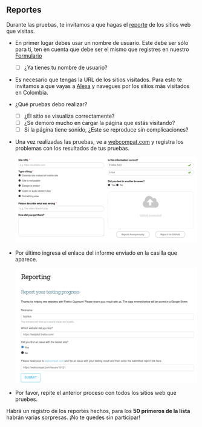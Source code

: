 ## Reportes

Durante las pruebas, te invitamos a que hagas el [reporte](https://firefoxsprint.mozilla.community/reporting/) de los sitios web que visitas.

* En primer lugar debes usar un nombre de usuario. Este debe ser sólo para ti, ten en cuenta que debe ser el mismo que registres en nuestro [Formulario](https://docs.google.com/forms/d/e/1FAIpQLScy-P6m4pDx_Qylpe3No_bkbh3REoDXf-7YLne7nY8CKs7S6w/viewform)
  - [ ] ¿Ya tienes tu nombre de usuario?
* Es necesario que tengas la URL de los sitios visitados.
  Para esto te invitamos a que vayas a [Alexa](https://www.alexa.com/topsites/countries/CO) y navegues por los sitios más visitados en Colombia.
* ¿Qué pruebas debo realizar?
  - [ ] ¿El sitio se visualiza correctamente?
  - [ ] ¿Se demoró mucho en cargar la página que estás visitando?
  - [ ] Si la página tiene sonido, ¿Este se reproduce sin complicaciones?
* Una vez realizadas las pruebas, ve a [webcompat.com](https://webcompat.com/) y registra los problemas con los resultados de tus pruebas.

  ![webcompat][1]
* Por último ingresa el enlace del informe enviado en la casilla que aparece.

  ![reporte][2]
* Por favor, repite el anterior proceso con todos los sitios web que pruebes.


Habrá un registro de los reportes hechos, para los __50 primeros de la lista__ habrán varias sorpresas. ¡No te quedes sin participar!

[1]: images/webcompat.png "Reportar los errores en webcompat"
[2]: images/report.png "Reporte en mozilla"

